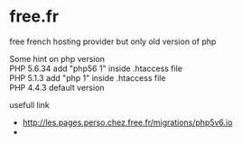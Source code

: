 
# free.fr
free french hosting provider but only old version of php

Some hint on php version   
  PHP 5.6.34 add "php56 1" inside .htaccess file  
  PHP 5.1.3 add "php 1" inside .htaccess file  
  PHP 4.4.3 default version  

usefull link 
 - http://les.pages.perso.chez.free.fr/migrations/php5v6.io
 - 
